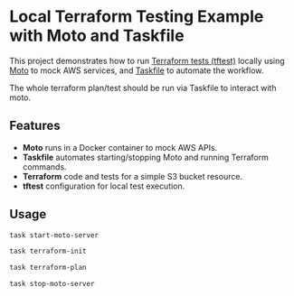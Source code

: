 # Local Terraform Testing Example with Moto and Taskfile

This project demonstrates how to run [Terraform tests (tftest)](https://developer.hashicorp.com/terraform/tutorials/testing/tf-test) locally using [Moto](https://github.com/spulec/moto) to mock AWS services, and [Taskfile](https://taskfile.dev) to automate the workflow.

The whole terraform plan/test should be run via Taskfile to interact with moto.

## Features

- **Moto** runs in a Docker container to mock AWS APIs.
- **Taskfile** automates starting/stopping Moto and running Terraform commands.
- **Terraform** code and tests for a simple S3 bucket resource.
- **tftest** configuration for local test execution.

## Usage

```sh
task start-moto-server
```

```sh
task terraform-init
```

```sh
task terraform-plan
```

```sh
task stop-moto-server
```
